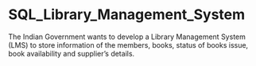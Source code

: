 # SQL_Library_Management_System
The Indian Government wants to develop a Library Management System (LMS) to store
information of the members, books, status of books issue, book availability and supplier’s
details. 
